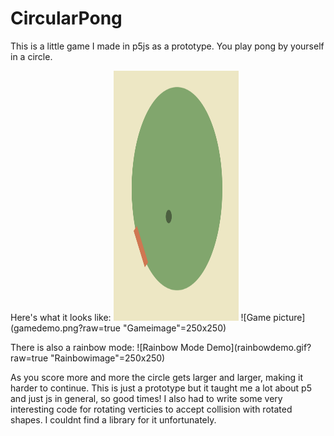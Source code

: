 # CircularPong
This is a little game I made in p5js as a prototype. You play pong by yourself in a circle.

Here's what it looks like:
<img src="gamedemo.png" width="200" height="400" />
![Game picture](gamedemo.png?raw=true "Gameimage"=250x250)

There is also a rainbow mode:
![Rainbow Mode Demo](rainbowdemo.gif?raw=true "Rainbowimage"=250x250)

As you score more and more the circle gets larger and larger, making it harder to continue.
This is just a prototype but it taught me a lot about p5 and just js in general, so good times!
I also had to write some very interesting code for rotating verticies to accept collision with rotated shapes. I couldnt find a library for it unfortunately.

